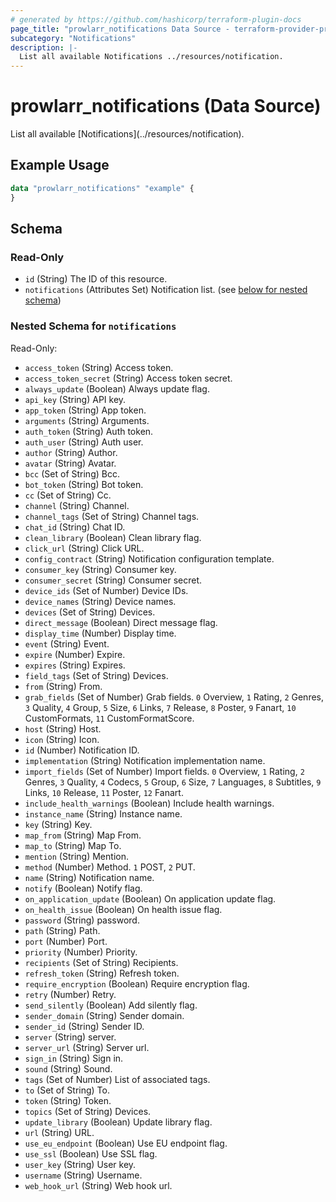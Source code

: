 ```yaml
---
# generated by https://github.com/hashicorp/terraform-plugin-docs
page_title: "prowlarr_notifications Data Source - terraform-provider-prowlarr"
subcategory: "Notifications"
description: |-
  List all available Notifications ../resources/notification.
---
```


# prowlarr_notifications (Data Source)

<!-- subcategory:Notifications -->List all available [Notifications](../resources/notification).

## Example Usage

```terraform
data "prowlarr_notifications" "example" {
}
```

<!-- schema generated by tfplugindocs -->
## Schema

### Read-Only

- `id` (String) The ID of this resource.
- `notifications` (Attributes Set) Notification list. (see [below for nested schema](#nestedatt--notifications))

<a id="nestedatt--notifications"></a>
### Nested Schema for `notifications`

Read-Only:

- `access_token` (String) Access token.
- `access_token_secret` (String) Access token secret.
- `always_update` (Boolean) Always update flag.
- `api_key` (String) API key.
- `app_token` (String) App token.
- `arguments` (String) Arguments.
- `auth_token` (String) Auth token.
- `auth_user` (String) Auth user.
- `author` (String) Author.
- `avatar` (String) Avatar.
- `bcc` (Set of String) Bcc.
- `bot_token` (String) Bot token.
- `cc` (Set of String) Cc.
- `channel` (String) Channel.
- `channel_tags` (Set of String) Channel tags.
- `chat_id` (String) Chat ID.
- `clean_library` (Boolean) Clean library flag.
- `click_url` (String) Click URL.
- `config_contract` (String) Notification configuration template.
- `consumer_key` (String) Consumer key.
- `consumer_secret` (String) Consumer secret.
- `device_ids` (Set of Number) Device IDs.
- `device_names` (String) Device names.
- `devices` (Set of String) Devices.
- `direct_message` (Boolean) Direct message flag.
- `display_time` (Number) Display time.
- `event` (String) Event.
- `expire` (Number) Expire.
- `expires` (String) Expires.
- `field_tags` (Set of String) Devices.
- `from` (String) From.
- `grab_fields` (Set of Number) Grab fields. `0` Overview, `1` Rating, `2` Genres, `3` Quality, `4` Group, `5` Size, `6` Links, `7` Release, `8` Poster, `9` Fanart, `10` CustomFormats, `11` CustomFormatScore.
- `host` (String) Host.
- `icon` (String) Icon.
- `id` (Number) Notification ID.
- `implementation` (String) Notification implementation name.
- `import_fields` (Set of Number) Import fields. `0` Overview, `1` Rating, `2` Genres, `3` Quality, `4` Codecs, `5` Group, `6` Size, `7` Languages, `8` Subtitles, `9` Links, `10` Release, `11` Poster, `12` Fanart.
- `include_health_warnings` (Boolean) Include health warnings.
- `instance_name` (String) Instance name.
- `key` (String) Key.
- `map_from` (String) Map From.
- `map_to` (String) Map To.
- `mention` (String) Mention.
- `method` (Number) Method. `1` POST, `2` PUT.
- `name` (String) Notification name.
- `notify` (Boolean) Notify flag.
- `on_application_update` (Boolean) On application update flag.
- `on_health_issue` (Boolean) On health issue flag.
- `password` (String) password.
- `path` (String) Path.
- `port` (Number) Port.
- `priority` (Number) Priority.
- `recipients` (Set of String) Recipients.
- `refresh_token` (String) Refresh token.
- `require_encryption` (Boolean) Require encryption flag.
- `retry` (Number) Retry.
- `send_silently` (Boolean) Add silently flag.
- `sender_domain` (String) Sender domain.
- `sender_id` (String) Sender ID.
- `server` (String) server.
- `server_url` (String) Server url.
- `sign_in` (String) Sign in.
- `sound` (String) Sound.
- `tags` (Set of Number) List of associated tags.
- `to` (Set of String) To.
- `token` (String) Token.
- `topics` (Set of String) Devices.
- `update_library` (Boolean) Update library flag.
- `url` (String) URL.
- `use_eu_endpoint` (Boolean) Use EU endpoint flag.
- `use_ssl` (Boolean) Use SSL flag.
- `user_key` (String) User key.
- `username` (String) Username.
- `web_hook_url` (String) Web hook url.


